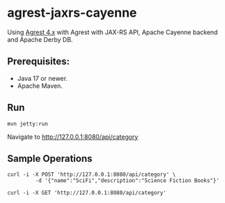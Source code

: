 # agrest-jaxrs-cayenne

Using [Agrest 4.x](https://agrest.io) with Agrest with JAX-RS API, Apache Cayenne backend and Apache Derby DB.

## Prerequisites:

* Java 17 or newer.
* Apache Maven.

## Run

```
mvn jetty:run
```

Navigate to http://127.0.0.1:8080/api/category 

## Sample Operations

```
curl -i -X POST 'http://127.0.0.1:8080/api/category' \
         -d '{"name":"SciFi","description":"Science Fiction Books"}'
         
curl -i -X GET 'http://127.0.0.1:8080/api/category'
```